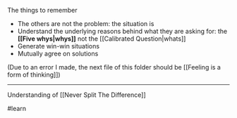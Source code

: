 The things to remember

- The others are not the problem: the situation is
- Understand the underlying reasons behind what they are asking for: the **[[Five whys|whys]]** not the [[Calibrated Question|whats]]
- Generate win-win situations
- Mutually agree on solutions

(Due to an error I made, the next file of this folder should be [[Feeling is a form of thinking]])

---

Understanding of [[Never Split The Difference]]

#learn 